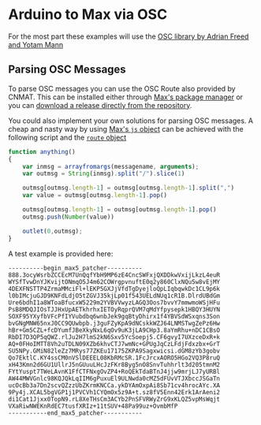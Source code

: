 # Arduino to Max via OSC

For the most part these examples will use the [OSC library by Adrian Freed and Yotam Mann](https://github.com/CNMAT/OSC)

## Parsing OSC Messages

To parse OSC messages you can use the OSC Route also provided by CNMAT. This can be installed either through [Max's package manager](https://docs.cycling74.com/max8/vignettes/package_manager?q=package) or you can [download a release directly from the repository](https://github.com/CNMAT/CNMAT-odot/releases).

You could also implement your own solutions for parsing OSC messages. A cheap and nasty way by using [Max's `js` object](https://docs.cycling74.com/max8/refpages/js?q=js) can be achieved with the following script and the [`route` object](https://docs.cycling74.com/max8/refpages/route?q=route)

```js
function anything()
{
	var inmsg = arrayfromargs(messagename, arguments);
	var outmsg = String(inmsg).split("/").slice(1)

	outmsg[outmsg.length-1] = outmsg[outmsg.length-1].split(",")
	var value = outmsg[outmsg.length-1].pop()

	outmsg[outmsg.length-1] = outmsg[outmsg.length-1].pop()
	outmsg.push(Number(value))

	outlet(0,outmsg);
}
```

A test example is provided here:

```
----------begin_max5_patcher----------
888.3ocyWsrbZCCEcM7UnQqfYbH9MP6zE4CncSWFxjQXDDkwVxijLkzL4euR
WYSfTvwDnYJKvijtONmqO5J4m62COWrgpvnuftE0q2y860ClxNQu5w8vEjMY
4DEXFNSTTP4ZrmaMMciFl+lEKP5GXJjVfdTgDyejloQpLIqbqwkDc1CL9p6k
l0bIMcjuGJD9KNFdLdjO5tZGVJ35kjLp01f543UELdNUq1cR1B.DlrdUBdGm
Ure6bdhI1a8WToaBfucxW5229m2YVBVVwyzLAGQ3Oos7bvvY7mmwmoWSjHFu
PsB8MDQJIOsTJJHxUpAETkhrhxIETOyRqprQVM7qMdYfpysepk1HBQY3HUYN
SOXF95YXyfbVFcPfIYVubdbq6wnbJek9gqBtyDhirx1f4YBVSdWSxqns3Son
bvGNgMNW65nxJ0CC9QUwbpb.j3guFZyKpA9dNCskkWZJ64LNMSTwgZePz6Hw
hBr+Gm5CZL+fcDYumfJBeXkyNxL6qOv9uK3jLA9CHp3.8aYmRhu+nDC1CBsO
RbDI7D3QP5qQWZ.rlJu2H7lmS2kN6Sxv5YcSoepj5.CF6gvyI7UXzceDxR+k
AQ+0FHoIMTT8Vh2uTDLN09XZb6khvCTJ7wmNc+GPUgJqCzLFdjFdxzbx+GrT
SU5NPy.GMiN82leZz7MRys77ZKEu17175ZKPA9Sagxwicsi.dGM8zYb3gobv
Qo7EktlC.KY4ssCM0nVSlDEEEL08KbRMcSR.1FcJrcxAORO5HGo2VQ3P8ruQ
xH43Kmn2d6GU1UllrJ5nGUuuLHcJzFKr8Byg5nO8SnvTuhhrlt3d205tmnM2
FYtYuspt7TWeLAvnK1FfCTFNxgOvZP4+RoQEkTdaBTnJ4jjw9mrjLJ7yURBl
AW44MWVGnlc98KQJQkLqIIM6gPuxuEl9ULNwda0cMZ5dFUvVTJXbccJSGaTn
ucOcBb3a7Dn2scvQZzzUbZKrmKNCCa.ykDYAmOxpAi8Sb71cv4hrocAYc.XA
9Py4j.XCAL5bgVGP1j1PVCVh1CYQmOx5z9A+t.sz8fV5Enn42Erk1ArAeni2
di1Cat1Jjxx0TopN9.rL8XeTHsCm3ACYb2PnSFVRWyZrG9xKLQZ5vpMsWqjt
VXaRiwNWEKnRdEC7tusfXRIz+11tSUV+48Pa99uz+OvmbMfP
-----------end_max5_patcher-----------
```
